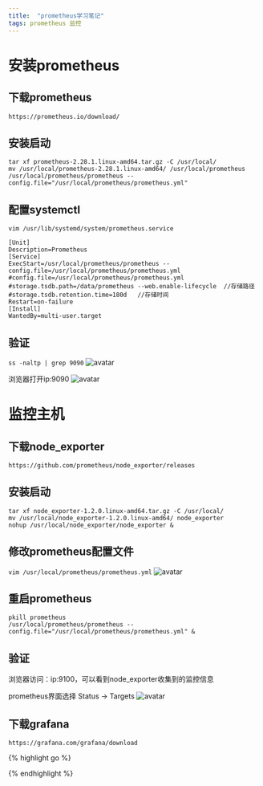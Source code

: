 ```yaml
---
title:  "prometheus学习笔记"
tags: prometheus 监控
---
```

# 安装prometheus
## 下载prometheus
```https://prometheus.io/download/```
## 安装启动
```
tar xf prometheus-2.28.1.linux-amd64.tar.gz -C /usr/local/
mv /usr/local/prometheus-2.28.1.linux-amd64/ /usr/local/prometheus
/usr/local/prometheus/prometheus --config.file="/usr/local/prometheus/prometheus.yml"
```
## 配置systemctl
```vim /usr/lib/systemd/system/prometheus.service```
```
[Unit]
Description=Prometheus
[Service]
ExecStart=/usr/local/prometheus/prometheus --config.file=/usr/local/prometheus/prometheus.yml
#config.file=/usr/local/prometheus/prometheus.yml
#storage.tsdb.path=/data/prometheus --web.enable-lifecycle  //存储路径
#storage.tsdb.retention.time=180d	//存储时间
Restart=on-failure
[Install]
WantedBy=multi-user.target
```
## 验证
```ss -naltp | grep 9090```
![avatar](/img/20210802172848.jpg)

浏览器打开ip:9090
![avatar](/img/20210802180343.jpg)

# 监控主机
## 下载node_exporter
```https://github.com/prometheus/node_exporter/releases```
## 安装启动
```
tar xf node_exporter-1.2.0.linux-amd64.tar.gz -C /usr/local/
mv /usr/local/node_exporter-1.2.0.linux-amd64/ node_exporter
nohup /usr/local/node_exporter/node_exporter &
```
## 修改prometheus配置文件
```vim /usr/local/prometheus/prometheus.yml```
![avatar](/img/20210802182158.jpg)
## 重启prometheus
```
pkill prometheus
/usr/local/prometheus/prometheus --config.file="/usr/local/prometheus/prometheus.yml" &
```
## 验证
浏览器访问：ip:9100，可以看到node_exporter收集到的监控信息

prometheus界面选择 Status -> Targets
![avatar](/img/20210802182555.jpg)

## 下载grafana
```https://grafana.com/grafana/download```



{% highlight go %}

{% endhighlight %}
